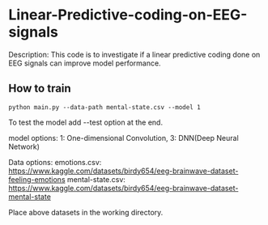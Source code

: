 # Linear-Predictive-coding-on-EEG-signals

Description: This code is to investigate if a linear predictive coding done on EEG signals can improve model performance.

<h2>How to train</h2>

```
python main.py --data-path mental-state.csv --model 1
```

To test the model add --test option at the end.

model options:
  1: One-dimensional Convolution,
  3: DNN(Deep Neural Network)  

Data options: 
  emotions.csv: https://www.kaggle.com/datasets/birdy654/eeg-brainwave-dataset-feeling-emotions
  mental-state.csv: https://www.kaggle.com/datasets/birdy654/eeg-brainwave-dataset-mental-state
  
Place above datasets in the working directory.
  
  
